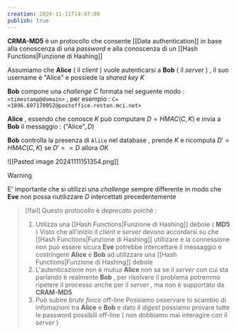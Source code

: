 ```yaml
---
creation: 2024-11-11T14:47:00
publish: true
---
```

**CRMA-MD5** è un protocollo che consente [[Data authentication]] in base alla conoscenza di una *password* e alla conoscenza di un [[Hash Functions|Funzione di Hashing]] 

Assumiamo che **Alice** ( il *client* ) vuole autenticarsi a **Bob** ( il *server* ) , il suo username è "Alice" e possiede la *shared key* $K$ 

**Bob** compone una *challenge* $C$ formata nel seguente modo : `<timestamp@domain>` , per esempio : `C=<1896.697170952@postoffice.reston.mci.net>` 

**Alice** , essendo che conosce $K$ può computare $D=HMAC(C,K)$ e invia a **Bob** il messaggio : $(\text{"Alice"},D)$ 

**Bob** controlla la presenza di `Alice` nel database , prende $K$ e ricomputa $D' = HMAC(C,K)$ se $D' == D$ allora *OK* 

![[Pasted image 20241111151354.png]]

>[!warning] 
>
>E' importante che si utilizzi una *challenge* sempre differente in modo che **Eve** non possa riutilizzare $D$ intercettati precedentemente

>[!fail] 
>Questo protocollo è *deprecato* poichè : 
>1. Utilizza una [[Hash Functions|Funzione di Hashing]] debole ( **MD5** ) 
>	Visto che all'inizio il *client* e *server* devono accordarsi su che [[Hash Functions|Funzione di Hashing]] utiliizare e la connessione non può essere sicura **Eve** potrebbe intercettare il messaggio e costringere **Alice** e **Bob** ad utilizzare una [[Hash Functions|Funzione di Hashing]] debole 
>2. L'autenticazione non è mutua
>	**Alice** non sa se il *server* con cui sta parlando è realmente **Bob** , per risolvere il problema potremmo ripetere il processo anche per il *server* , ma non è supportato da **CRAM-MD5**
>3. Può subire *brute force* off-line
>	Possiamo osservare lo scambio di infomazioni tra **Alice** e **Bob** e dato il *digest* possiamo provare tutte le password possibili off-line ( non dobbiamo mai interagire con il *server* )